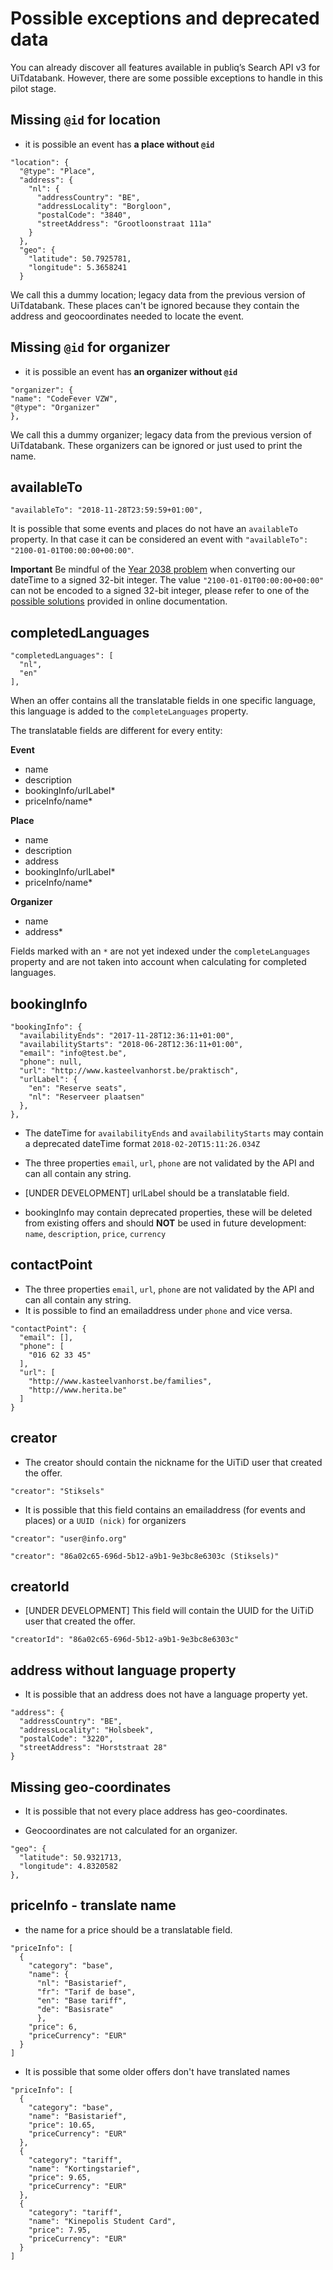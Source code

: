 ---
---

# Possible exceptions and deprecated data

You can already discover all features available in publiq’s Search API v3 for UiTdatabank. However, there are some possible exceptions to handle in this pilot stage.

## Missing `@id` for location

* it is possible an event has **a place without `@id`**

```
"location": {
  "@type": "Place",
  "address": {
    "nl": {
      "addressCountry": "BE",
      "addressLocality": "Borgloon",
      "postalCode": "3840",
      "streetAddress": "Grootloonstraat 111a"
    }
  },
  "geo": {
    "latitude": 50.7925781,
    "longitude": 5.3658241
  }
```

We call this a dummy location; legacy data from the previous version of UiTdatabank. These places can't be ignored because they contain the address and geocoordinates needed to locate the event.


## Missing `@id` for organizer

* it is possible an event has **an organizer without `@id`**
```
"organizer": {
"name": "CodeFever VZW",
"@type": "Organizer"
},
```
We call this a dummy organizer; legacy data from the previous version of UiTdatabank. These organizers can be ignored or just used to print the name.

## availableTo

```
"availableTo": "2018-11-28T23:59:59+01:00",
```
It is possible that some events and places do not have an `availableTo` property. In that case it can be considered an event with `"availableTo": "2100-01-01T00:00:00+00:00"`.

**Important** Be mindful of the [Year 2038 problem](https://en.wikipedia.org/wiki/Year_2038_problem) when converting our dateTime to a signed 32-bit integer. The value `"2100-01-01T00:00:00+00:00"` can not be encoded to a signed 32-bit integer, please refer to one of the [possible solutions](https://en.wikipedia.org/wiki/Year_2038_problem#Possible_solutions) provided in online documentation.

## completedLanguages

```
"completedLanguages": [
  "nl",
  "en"
],
```
When an offer contains all the translatable fields in one specific language, this language is added to the `completeLanguages` property.

The translatable fields are different for every entity:

**Event**
* name
* description
* bookingInfo/urlLabel*
* priceInfo/name*


**Place**
* name
* description
* address
* bookingInfo/urlLabel*
* priceInfo/name*


**Organizer**
* name
* address*

Fields marked with an `*` are not yet indexed under the `completeLanguages` property and are not taken into account when calculating for completed languages.

## bookingInfo

```
"bookingInfo": {
  "availabilityEnds": "2017-11-28T12:36:11+01:00",
  "availabilityStarts": "2018-06-28T12:36:11+01:00",
  "email": "info@test.be",
  "phone": null,
  "url": "http://www.kasteelvanhorst.be/praktisch",
  "urlLabel": {
    "en": "Reserve seats",
    "nl": "Reserveer plaatsen"
  },
},
```

* The dateTime for `availabilityEnds` and `availabilityStarts` may contain a deprecated dateTime format `2018-02-20T15:11:26.034Z`

* The three properties `email`, `url`, `phone` are not validated by the API and can all contain any string.

* [UNDER DEVELOPMENT] urlLabel should be a translatable field.

* bookingInfo may contain deprecated properties, these will be deleted from existing offers and should **NOT** be used in future development: `name`, `description`, `price`, `currency`

## contactPoint

* The three properties `email`, `url`, `phone` are not validated by the API and can all contain any string.
* It is possible to find an emailaddress under `phone` and vice versa.

```
"contactPoint": {
  "email": [],
  "phone": [
    "016 62 33 45"
  ],
  "url": [
    "http://www.kasteelvanhorst.be/families",
    "http://www.herita.be"
  ]
}
```


## creator

* The creator should contain the nickname for the UiTiD user that created the offer.

```
"creator": "Stiksels"
```

* It is possible that this field contains an emailaddress (for events and places) or a `UUID (nick)` for organizers

```
"creator": "user@info.org"
```

```
"creator": "86a02c65-696d-5b12-a9b1-9e3bc8e6303c (Stiksels)"
```

## creatorId

* [UNDER DEVELOPMENT] This field will contain the UUID for the UiTiD user that created the offer.

```
"creatorId": "86a02c65-696d-5b12-a9b1-9e3bc8e6303c"
```

## address without language property

* It is possible that an address does not have a language property yet.

```
"address": {
  "addressCountry": "BE",
  "addressLocality": "Holsbeek",
  "postalCode": "3220",
  "streetAddress": "Horststraat 28"
}
  ```


## Missing geo-coordinates

* It is possible that not every place address has geo-coordinates.

* Geocoordinates are not calculated for an organizer.

```
"geo": {
  "latitude": 50.9321713,
  "longitude": 4.8320582
},
```


## priceInfo - translate name

* the name for a price should be a translatable field.

```
"priceInfo": [
  {
    "category": "base",
    "name": {
      "nl": "Basistarief",
      "fr": "Tarif de base",
      "en": "Base tariff",
      "de": "Basisrate"
      },
    "price": 6,
    "priceCurrency": "EUR"
  }
]
```
* It is possible that some older offers don't have translated names

```
"priceInfo": [
  {
    "category": "base",
    "name": "Basistarief",
    "price": 10.65,
    "priceCurrency": "EUR"
  },
  {
    "category": "tariff",
    "name": "Kortingstarief",
    "price": 9.65,
    "priceCurrency": "EUR"
  },
  {
    "category": "tariff",
    "name": "Kinepolis Student Card",
    "price": 7.95,
    "priceCurrency": "EUR"
  }
]
```
